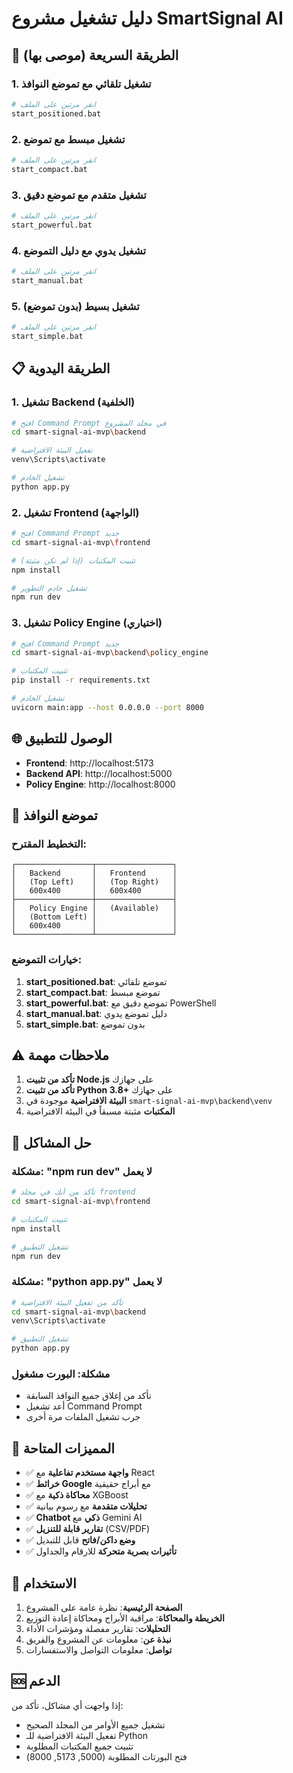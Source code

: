# دليل تشغيل مشروع SmartSignal AI

## 🚀 الطريقة السريعة (موصى بها)

### 1. تشغيل تلقائي مع تموضع النوافذ
```bash
# انقر مرتين على الملف
start_positioned.bat
```

### 2. تشغيل مبسط مع تموضع
```bash
# انقر مرتين على الملف
start_compact.bat
```

### 3. تشغيل متقدم مع تموضع دقيق
```bash
# انقر مرتين على الملف
start_powerful.bat
```

### 4. تشغيل يدوي مع دليل التموضع
```bash
# انقر مرتين على الملف
start_manual.bat
```

### 5. تشغيل بسيط (بدون تموضع)
```bash
# انقر مرتين على الملف
start_simple.bat
```

## 📋 الطريقة اليدوية

### 1. تشغيل Backend (الخلفية)
```bash
# افتح Command Prompt في مجلد المشروع
cd smart-signal-ai-mvp\backend

# تفعيل البيئة الافتراضية
venv\Scripts\activate

# تشغيل الخادم
python app.py
```

### 2. تشغيل Frontend (الواجهة)
```bash
# افتح Command Prompt جديد
cd smart-signal-ai-mvp\frontend

# تثبيت المكتبات (إذا لم تكن مثبتة)
npm install

# تشغيل خادم التطوير
npm run dev
```

### 3. تشغيل Policy Engine (اختياري)
```bash
# افتح Command Prompt جديد
cd smart-signal-ai-mvp\backend\policy_engine

# تثبيت المكتبات
pip install -r requirements.txt

# تشغيل الخادم
uvicorn main:app --host 0.0.0.0 --port 8000
```

## 🌐 الوصول للتطبيق

- **Frontend**: http://localhost:5173
- **Backend API**: http://localhost:5000
- **Policy Engine**: http://localhost:8000

## 📐 تموضع النوافذ

### التخطيط المقترح:
```
┌─────────────────┬─────────────────┐
│   Backend       │   Frontend      │
│   (Top Left)    │   (Top Right)   │
│   600x400       │   600x400       │
├─────────────────┼─────────────────┤
│   Policy Engine │   (Available)   │
│   (Bottom Left) │                 │
│   600x400       │                 │
└─────────────────┴─────────────────┘
```

### خيارات التموضع:
1. **start_positioned.bat**: تموضع تلقائي
2. **start_compact.bat**: تموضع مبسط
3. **start_powerful.bat**: تموضع دقيق مع PowerShell
4. **start_manual.bat**: دليل تموضع يدوي
5. **start_simple.bat**: بدون تموضع

## ⚠️ ملاحظات مهمة

1. **تأكد من تثبيت Node.js** على جهازك
2. **تأكد من تثبيت Python 3.8+** على جهازك
3. **البيئة الافتراضية** موجودة في `smart-signal-ai-mvp\backend\venv`
4. **المكتبات** مثبتة مسبقاً في البيئة الافتراضية

## 🔧 حل المشاكل

### مشكلة: "npm run dev" لا يعمل
```bash
# تأكد من أنك في مجلد frontend
cd smart-signal-ai-mvp\frontend

# تثبيت المكتبات
npm install

# تشغيل التطبيق
npm run dev
```

### مشكلة: "python app.py" لا يعمل
```bash
# تأكد من تفعيل البيئة الافتراضية
cd smart-signal-ai-mvp\backend
venv\Scripts\activate

# تشغيل التطبيق
python app.py
```

### مشكلة: البورت مشغول
- تأكد من إغلاق جميع النوافذ السابقة
- أعد تشغيل Command Prompt
- جرب تشغيل الملفات مرة أخرى

## 📱 المميزات المتاحة

- ✅ **واجهة مستخدم تفاعلية** مع React
- ✅ **خرائط Google** مع أبراج حقيقية
- ✅ **محاكاة ذكية** مع XGBoost
- ✅ **تحليلات متقدمة** مع رسوم بيانية
- ✅ **Chatbot ذكي** مع Gemini AI
- ✅ **تقارير قابلة للتنزيل** (CSV/PDF)
- ✅ **وضع داكن/فاتح** قابل للتبديل
- ✅ **تأثيرات بصرية متحركة** للارقام والجداول

## 🎯 الاستخدام

1. **الصفحة الرئيسية**: نظرة عامة على المشروع
2. **الخريطة والمحاكاة**: مراقبة الأبراج ومحاكاة إعادة التوزيع
3. **التحليلات**: تقارير مفصلة ومؤشرات الأداء
4. **نبذة عن**: معلومات عن المشروع والفريق
5. **تواصل**: معلومات التواصل والاستفسارات

## 🆘 الدعم

إذا واجهت أي مشاكل، تأكد من:
- تشغيل جميع الأوامر من المجلد الصحيح
- تفعيل البيئة الافتراضية للـ Python
- تثبيت جميع المكتبات المطلوبة
- فتح البورتات المطلوبة (5000, 5173, 8000)

